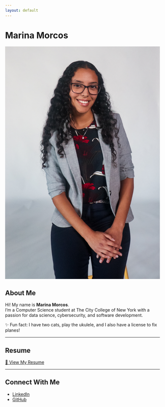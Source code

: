 ```yaml
---
layout: default
---
```


# Marina Morcos
![Profile Photo](assets/marina.jpg)

## About Me
Hi! My name is **Marina Morcos**.  
I’m a Computer Science student at The City College of New York with a passion for data science, cybersecurity, and software development.  

✨ Fun fact: I have two cats, play the ukulele, and I also have a license to fix planes!  

---

## Resume
[📄 View My Resume](Marina_Morcos_Resume.pdf)

---

## Connect With Me
- [LinkedIn](https://www.linkedin.com/in/your-linkedin-here)  
- [GitHub](https://github.com/your-github-here)  
